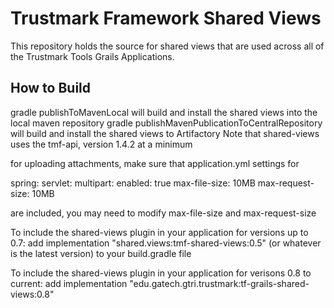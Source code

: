 # Trustmark Framework Shared Views 
This repository holds the source for shared views that are used across all of the Trustmark Tools Grails Applications.

## How to Build

gradle publishToMavenLocal will build and install the shared views into the local maven repository
gradle publishMavenPublicationToCentralRepository will build and install the shared views to Artifactory
Note that shared-views uses the tmf-api, version 1.4.2 at a minimum

for uploading attachments, make sure that application.yml settings for

spring:
   servlet:
        multipart:
            enabled: true
            max-file-size: 10MB
            max-request-size: 10MB

are included, you may need to modify max-file-size and max-request-size

To include the shared-views plugin in your application for versions up to 0.7:
  add implementation "shared.views:tmf-shared-views:0.5" (or whatever is the latest version) to your build.gradle file

To include the shared-views plugin in your application for verisons 0.8 to current:
  add implementation "edu.gatech.gtri.trustmark:tf-grails-shared-views:0.8"


